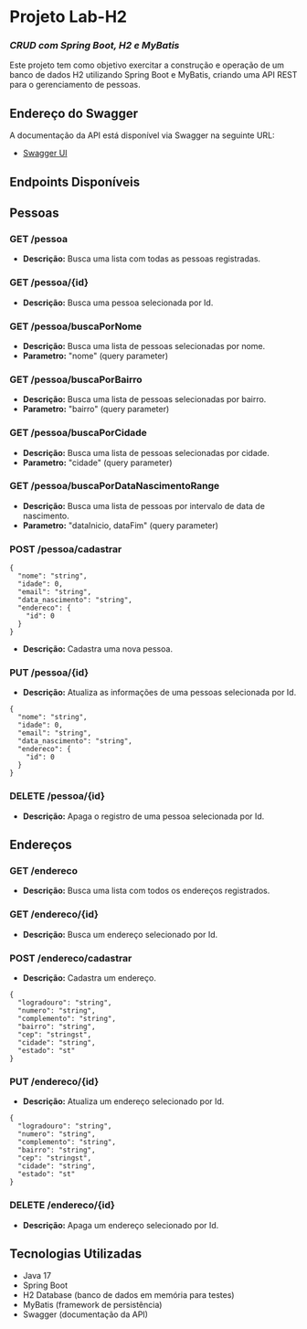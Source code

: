# Projeto Lab-H2

### _CRUD com Spring Boot, H2 e MyBatis_

Este projeto tem como objetivo exercitar a construção e operação de um banco de dados H2 utilizando Spring Boot e
MyBatis, criando uma API REST para o gerenciamento de pessoas.

## Endereço do Swagger

A documentação da API está disponível via Swagger na seguinte URL:

- [Swagger UI](http://localhost:8080/swagger-ui/index.html#)

## Endpoints Disponíveis

## Pessoas

### **GET /pessoa**

- **Descrição:** Busca uma lista com todas as pessoas registradas.

### **GET /pessoa/{id}**

- **Descrição:** Busca uma pessoa selecionada por Id.

### **GET /pessoa/buscaPorNome**

- **Descrição:** Busca uma lista de pessoas selecionadas por nome.
- **Parametro:** "nome" (query parameter)

### **GET /pessoa/buscaPorBairro**

- **Descrição:** Busca uma lista de pessoas selecionadas por bairro.
- **Parametro:** "bairro" (query parameter)

### **GET /pessoa/buscaPorCidade**

- **Descrição:** Busca uma lista de pessoas selecionadas por cidade.
- **Parametro:** "cidade" (query parameter)

### **GET /pessoa/buscaPorDataNascimentoRange**

- **Descrição:** Busca uma lista de pessoas por intervalo de data de nascimento.
- **Parametro:** "dataInicio, dataFim" (query parameter)

### **POST /pessoa/cadastrar**

```
{
  "nome": "string",
  "idade": 0,
  "email": "string",
  "data_nascimento": "string",
  "endereco": {
    "id": 0
  }
}
```

- **Descrição:** Cadastra uma nova pessoa.

### **PUT /pessoa/{id}**

- **Descrição:** Atualiza as informações de uma pessoas selecionada por Id.

```
{
  "nome": "string",
  "idade": 0,
  "email": "string",
  "data_nascimento": "string",
  "endereco": {
    "id": 0
  }
}
```

### **DELETE /pessoa/{id}**

- **Descrição:** Apaga o registro de uma pessoa selecionada por Id.

## Endereços

### **GET /endereco**

- **Descrição:** Busca uma lista com todos os endereços registrados.

### **GET /endereco/{id}**

- **Descrição:** Busca um endereço selecionado por Id.

### **POST /endereco/cadastrar**

- **Descrição:** Cadastra um endereço.

```
{
  "logradouro": "string",
  "numero": "string",
  "complemento": "string",
  "bairro": "string",
  "cep": "stringst",
  "cidade": "string",
  "estado": "st"
}
```

### **PUT /endereco/{id}**

- **Descrição:** Atualiza um endereço selecionado por Id.

```
{
  "logradouro": "string",
  "numero": "string",
  "complemento": "string",
  "bairro": "string",
  "cep": "stringst",
  "cidade": "string",
  "estado": "st"
}
```

### **DELETE /endereco/{id}**

- **Descrição:** Apaga um endereço selecionado por Id.

## Tecnologias Utilizadas

- Java 17
- Spring Boot
- H2 Database (banco de dados em memória para testes)
- MyBatis (framework de persistência)
- Swagger (documentação da API)